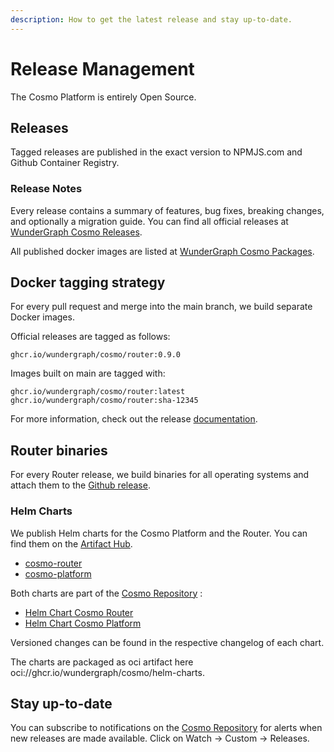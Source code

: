 ```yaml
---
description: How to get the latest release and stay up-to-date.
---
```


# Release Management

The Cosmo Platform is entirely Open Source.

## Releases

Tagged releases are published in the exact version to NPMJS.com and Github Container Registry.

### Release Notes

Every release contains a summary of features, bug fixes, breaking changes, and optionally a migration guide. You can find all official releases at [WunderGraph Cosmo Releases](https://github.com/wundergraph/cosmo/releases).

All published docker images are listed at [WunderGraph Cosmo Packages](https://github.com/orgs/wundergraph/packages?repo\_name=cosmo).

## Docker tagging strategy

For every pull request and merge into the main branch, we build separate Docker images.&#x20;

Official releases are tagged as follows:

```
ghcr.io/wundergraph/cosmo/router:0.9.0
```

Images built on main are tagged with:

```
ghcr.io/wundergraph/cosmo/router:latest
ghcr.io/wundergraph/cosmo/router:sha-12345
```

For more information, check out the release [documentation](https://github.com/wundergraph/cosmo/blob/main/docs/releasing.md).

## Router binaries

For every Router release, we build binaries for all operating systems and attach them to the [Github release](https://github.com/wundergraph/cosmo/releases/tag/router%400.22.1).

### Helm Charts

We publish Helm charts for the Cosmo Platform and the Router. You can find them on the [Artifact Hub](https://artifacthub.io/).

* [cosmo-router](https://github.com/wundergraph/cosmo/tree/main/helm/cosmo/charts/router)
* [cosmo-platform](https://artifacthub.io/packages/helm/cosmo-platform/cosmo)

Both charts are part of the [Cosmo Repository](https://github.com/wundergraph/cosmo) :

* [Helm Chart Cosmo Router](https://github.com/wundergraph/cosmo/blob/main/helm/cosmo/charts/router/CHANGELOG.md)&#x20;
* [Helm Chart Cosmo Platform](https://github.com/wundergraph/cosmo/blob/main/helm/cosmo/README.md)

Versioned changes can be found in the respective changelog of each chart.

The charts are packaged as oci artifact here oci://ghcr.io/wundergraph/cosmo/helm-charts.

## Stay up-to-date

You can subscribe to notifications on the [Cosmo Repository](https://github.com/wundergraph/cosmo) for alerts when new releases are made available. Click on Watch -> Custom  -> Releases.&#x20;
